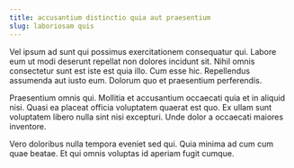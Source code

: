 ```yaml
---
title: accusantium distinctio quia aut praesentium
slug: laboriosam quis
---
```


Vel ipsum ad sunt qui possimus exercitationem consequatur qui. Labore eum ut modi deserunt repellat non dolores incidunt sit. Nihil omnis consectetur sunt est iste est quia illo. Cum esse hic. Repellendus assumenda aut iusto eum. Dolorum quo et praesentium perferendis.

Praesentium omnis qui. Mollitia et accusantium occaecati quia et in aliquid nisi. Quasi ea placeat officia voluptatem quaerat est quo. Ex ullam sunt voluptatem libero nulla sint nisi excepturi. Unde dolor a occaecati maiores inventore.

Vero doloribus nulla tempora eveniet sed qui. Quia minima ad cum cum quae beatae. Et qui omnis voluptas id aperiam fugit cumque.
